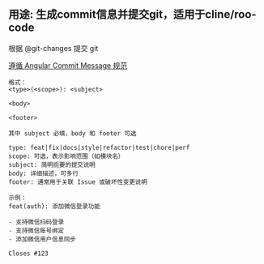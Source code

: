 用途: 生成commit信息并提交git，适用于cline/roo-code
---------------------------

根据 @git-changes 提交 git

[遵循 Angular Commit Message 规范](https://github.com/angular/angular/blob/22b96b9/CONTRIBUTING.md#-commit-message-guidelines)

```
格式：
<type>(<scope>): <subject>

<body>

<footer>

其中 subject 必填，body 和 footer 可选

type: feat|fix|docs|style|refactor|test|chore|perf
scope: 可选，表示影响范围（如模块名）
subject: 简明扼要的提交说明
body: 详细描述，可多行
footer: 通常用于关联 Issue 或破坏性变更说明

示例：
feat(auth): 添加微信登录功能

- 支持微信扫码登录
- 支持微信账号绑定
- 添加微信用户信息同步

Closes #123
```
